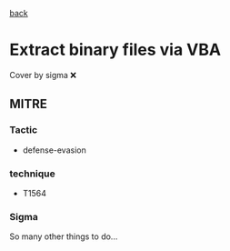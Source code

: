 [back](../index.md)
# Extract binary files via VBA
Cover by sigma :x: 

## MITRE
### Tactic
  - defense-evasion

### technique
  - T1564

### Sigma

 So many other things to do...